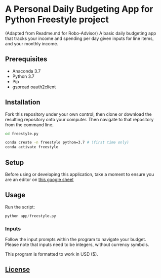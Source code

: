 # A Personal Daily Budgeting App for Python Freestyle project
(Adapted from Readme.md for Robo-Advisor)
A basic daily budgeting app that tracks your income and spending per day given inputs for line items, and your monthly income.

## Prerequisites

  + Anaconda 3.7
  + Python 3.7
  + Pip
  + gspread oauth2client


## Installation

Fork this repository under your own control, then clone or download the resulting repository onto your computer. Then navigate to that repository from the command line.

```sh
cd freestyle.py
```

```sh
conda create -n freestyle python=3.7 # (first time only)
conda activate freestyle
```

## Setup

Before using or developing this application, take a moment to ensure you are an editor on [this google sheet](https://docs.google.com/spreadsheets/d/1eVf8trq0fzgapnIvy4QXyW8Ifas1x_WmlSnCWlkS7WA/edit#gid=0) 

## Usage

Run the script:

```py
python app/freestyle.py
```

### Inputs
Follow the input prompts within the program to navigate your budget. 
Please note that inputs need to be integers, without currency symbols.

This program is formatted to work in USD ($).

## [License](/LICENSE.md)

